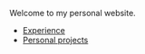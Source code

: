 Welcome to my personal website.

- [Experience](experience.md)
- [Personal projects](personal_projects.md)
